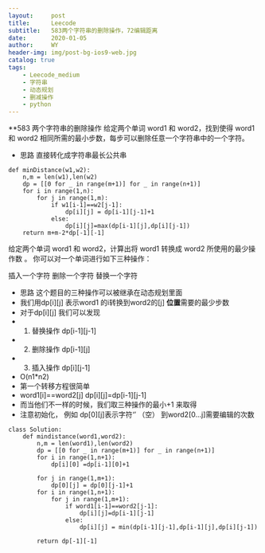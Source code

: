 ```yaml
---
layout:     post
title:      Leecode
subtitle:   583两个字符串的删除操作，72编辑距离
date:       2020-01-05
author:     WY
header-img: img/post-bg-ios9-web.jpg
catalog: true
tags:
    - Leecode_medium
    - 字符串
    - 动态规划
    - 删减操作
    - python
---
```


**583 两个字符串的删除操作
给定两个单词 word1 和 word2，找到使得 word1 和 word2 相同所需的最小步数，每步可以删除任意一个字符串中的一个字符。

- 思路 直接转化成字符串最长公共串

```
def minDistance(w1,w2):
    n,m = len(w1),len(w2)
    dp = [[0 for _ in range(m+1)] for _ in range(n+1)]
    for i in range(1,n):
        for j in range(1,m):
            if w1[i-1]==w2[j-1]:
                dp[i][j] = dp[i-1][j-1]+1
            else:
                dp[i][j]=max(dp[i-1][j],dp[i][j-1])
    return m+m-2*dp[-1][-1]
```

给定两个单词 word1 和 word2，计算出将 word1 转换成 word2 所使用的最少操作数 。
你可以对一个单词进行如下三种操作：

插入一个字符
删除一个字符
替换一个字符

- 思路 这个题目的三种操作可以被继承在动态规划里面
-  我们用dp[i][j] 表示word1 的i转换到word2的[j] **位置**需要的最少步数
-  对于dp[i][j] 我们可以发现
-  1. 替换操作 dp[i-1][j-1]
-  2. 删除操作 dp[i-1][j]
-  3. 插入操作 dp[i][j-1]
- O(n1*n2)
-  第一个转移方程很简单
-   word1[i]==word2[j] dp[i][j]=dp[i-1][j-1]
-  而当他们不一样的时候，我们取三种操作的最小+1 来取得
-  注意初始化， 例如 dp[0][j]表示字符‘’ （空） 到word2[0...j]需要编辑的次数


```
class Solution:
    def mindistance(word1,word2):
        n,m = len(word1),len(word2)
        dp = [[0 for _ in range(m+1)] for _ in range(n+1)]
        for i in range(1,n+1):
            dp[i][0] =dp[i-1][0]+1
        
        for j in range(1,m+1):
            dp[0][j] = dp[0][j-1]+1
        for i in range(1,n+1):
            for j in range(1,m+1):
                if word1[i-1]==word2[j-1]:
                    dp[i][j]=dp[i-1][j-1]
                else:
                    dp[i][j] = min(dp[i-1][j-1],dp[i-1][j],dp[i][j-1])
        
        return dp[-1][-1]
```